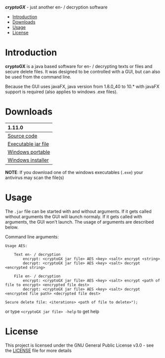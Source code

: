 **_cryptoGX_** - just another en- / decryption software

- [Introduction](#introduction)
- [Downloads](#Downloads)
- [Usage](#Usage)
- [License](#License)

# Introduction

**cryptoGX** is a java based software for en- / decrypting texts or files and secure delete files.
It was designed to be controlled with a GUI, but can also be used from the command line.

Because the GUI uses javaFX, java version from 1.8.0_40 to 10.* with javaFX support is required (also applies to windows .exe files).

# Downloads

| 1.11.0 |
|:-------|
| [Source code](https://github.com/blueShard-dev/cryptoGX/archive/master.zip) |
| [Executable jar file](https://dl.dropbox.com/s/1px5dotzyop3rpn/cryptoGX.jar?dl=0) |
| [Windows portable](https://dl.dropbox.com/s/10jf6cfpnejrvbf/cryptoGX_1.11.0_portable.exe?dl=0) |
| [Windows installer](https://dl.dropbox.com/s/lq9kuv4erv39y3n/cryptoGX_1.11.0_win_setup.exe?dl=0) |

**NOTE**: If you download one of the windows executables (`.exe`) your antivirus may scan the file(s)

# Usage

The `.jar` file can be started with and without arguments.
If it gets called without arguments the GUI will launch normaly.
If it gets called with arguments, the GUI won't launch. The usage of arguments are described below.

Command line arguments:
```
Usage AES:

    Text en- / decryption
        encrypt: <cryptoGX jar file> AES <key> <salt> encrypt <string>
        decrypt: <cryptoGX jar file> AES <key> <salt> decrypt <encrypted string>

    File en- / decryption
        encrypt: <cryptoGX jar file> AES <key> <salt> encrypt <path of file to encrypt> <encrypted file dest>
        decrypt: <cryptoGX jar file> AES <key> <salt> decrypt <encrypted file path> <decrypted file dest>

Secure delete file: <iterations> <path of file to delete>");
```
or type `<cryptoGX jar file> -help` to get help

# License

This project is licensed under the GNU General Public License v3.0 - see the [LICENSE](LICENSE) file for more details
